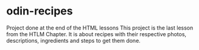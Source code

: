 # odin-recipes
Project done at the end of the HTML lessons
This project is the last lesson from the HTLM Chapter. It is about recipes with their respective photos, descriptions, ingredients and steps to get them done.